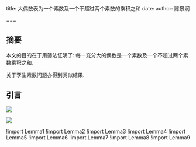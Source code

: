 title: 大偶数表为一个素数及一个不超过两个素数的乘积之和
date: 
author: 陈景润

===

## 摘要

本文的目的在于用筛法证明了: 每一充分大的偶数是一个素数及一个不超过两个素数乘积之和.

关于孪生素数问题亦得到类似结果.

## 引言

![](/index/20190105040718333.png)

![](/index/20190105040803348.png)

!import Lemma1
!import Lemma2
!import Lemma3
!import Lemma4
!import Lemma5
!import Lemma6
!import Lemma7
!import Lemma8
!import Lemma9